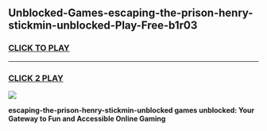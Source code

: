 
## Unblocked-Games-escaping-the-prison-henry-stickmin-unblocked-Play-Free-b1r03
<h3>
<a href="https://premium76.site?title=escaping-the-prison-henry-stickmin-unblocked&ref=23A">CLICK TO PLAY</a></h3>
<hr>

<h3>
<a href="https://premium76.site?title=escaping-the-prison-henry-stickmin-unblocked&ref=23A">CLICK 2 PLAY</a>
  
</h3>

<a href="https://premium76.site?title=escaping-the-prison-henry-stickmin-unblocked&ref=23A"><img src="https://clearcache.store/games.png"></a>


**escaping-the-prison-henry-stickmin-unblocked games unblocked: Your Gateway to Fun and Accessible Online Gaming**
